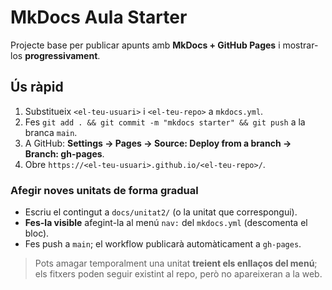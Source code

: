 # MkDocs Aula Starter

Projecte base per publicar apunts amb **MkDocs + GitHub Pages** i mostrar-los **progressivament**.

## Ús ràpid

1) Substitueix `<el-teu-usuari>` i `<el-teu-repo>` a `mkdocs.yml`.
2) Fes `git add . && git commit -m "mkdocs starter" && git push` a la branca `main`.
3) A GitHub: **Settings → Pages → Source: Deploy from a branch → Branch: gh-pages**.
4) Obre `https://<el-teu-usuari>.github.io/<el-teu-repo>/`.

### Afegir noves unitats de forma gradual

- Escriu el contingut a `docs/unitat2/` (o la unitat que correspongui).
- **Fes-la visible** afegint-la al menú `nav:` del `mkdocs.yml` (descomenta el bloc).
- Fes push a `main`; el workflow publicarà automàticament a `gh-pages`.

> Pots amagar temporalment una unitat **treient els enllaços del menú**; els fitxers poden seguir existint al repo, però no apareixeran a la web.
